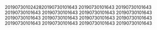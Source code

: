 2019073010242820190730101643
20190730101643
20190730101643
20190730101643
20190730101643
20190730101643
20190730101643
20190730101643
20190730101643
20190730101643
20190730101643
20190730101643
20190730101643
20190730101643
20190730101643

